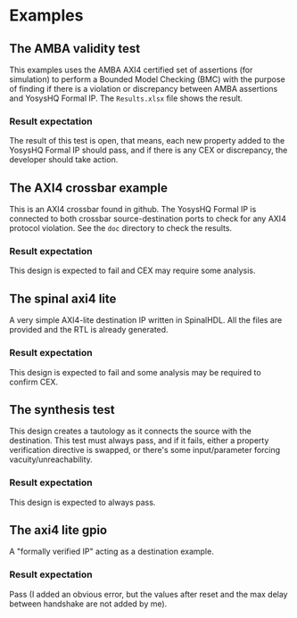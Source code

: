 # Examples

## The AMBA validity test
This examples uses the AMBA AXI4 certified set of assertions (for simulation) to perform a Bounded Model Checking (BMC) with the purpose of finding if there is a violation or discrepancy between AMBA assertions and YosysHQ Formal IP. The `Results.xlsx` file shows the result.

### Result expectation
The result of this test is open, that means, each new property added to the YosysHQ Formal IP should pass, and if there is any CEX or discrepancy, the developer should take action.

## The AXI4 crossbar example
This is an AXI4 crossbar found in github. The YosysHQ Formal IP is connected to both crossbar source-destination ports to check for any AXI4 protocol violation. See the `doc` directory to check the results.

### Result expectation
This design is expected to fail and CEX may require some analysis.

## The spinal axi4 lite
A very simple AXI4-lite destination IP written in SpinalHDL. All the files are provided and the RTL is already generated.

### Result expectation
This design is expected to fail and some analysis may be required to confirm CEX.

## The synthesis test
This design creates a tautology as it connects the source with the destination. This test must always pass, and if it fails, either a property verification directive is swapped, or there's some input/parameter forcing vacuity/unreachability.

### Result expectation
This design is expected to always pass.

## The axi4 lite gpio
A "formally verified IP" acting as a destination example.

### Result expectation
Pass (I added an obvious error, but the values after reset and the max delay between handshake are not added by me).
